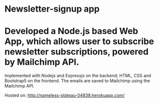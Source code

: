 # Newsletter-signup app

# Developed a Node.js based Web App, which allows user to subscribe newsletter subscriptions, powered by Mailchimp API.

Implemented with Nodejs and Expressjs on the backend; HTML, CSS and Bootstrap5 on the frontend. The emails are saved to Mailchimp using the Mailchimp API.

Hosted on: http://nameless-plateau-04838.herokuapp.com/

